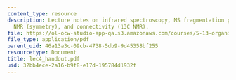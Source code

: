 ```yaml
---
content_type: resource
description: Lecture notes on infrared spectroscopy, MS fragmentation patterns, 13C
  NMR (symmetry), and connectivity (13C NMR).
file: https://ol-ocw-studio-app-qa.s3.amazonaws.com/courses/5-13-organic-chemistry-ii-fall-2003/32bb4ece2a16b9f8e17d195784d1932f_lec4_handout.pdf
file_type: application/pdf
parent_uid: 46a13a3c-09cb-4738-5db9-9d45358bf255
resourcetype: Document
title: lec4_handout.pdf
uid: 32bb4ece-2a16-b9f8-e17d-195784d1932f
---
```

